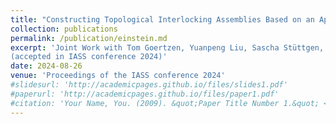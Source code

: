 ```yaml
---
title: "Constructing Topological Interlocking Assemblies Based on an Aperiodic Monotile"
collection: publications
permalink: /publication/einstein.md  
excerpt: 'Joint Work with Tom Goertzen, Yuanpeng Liu, Sascha Stüttgen, Daniel Robertz, Yi Min Xie, Alice C. Niemeyer 
(accepted in IASS conference 2024)'                     
date: 2024-08-26
venue: 'Proceedings of the IASS conference 2024'
#slidesurl: 'http://academicpages.github.io/files/slides1.pdf'
#paperurl: 'http://academicpages.github.io/files/paper1.pdf'
#citation: 'Your Name, You. (2009). &quot;Paper Title Number 1.&quot; <i>Journal 1</i>. 1(1).'
---
```

